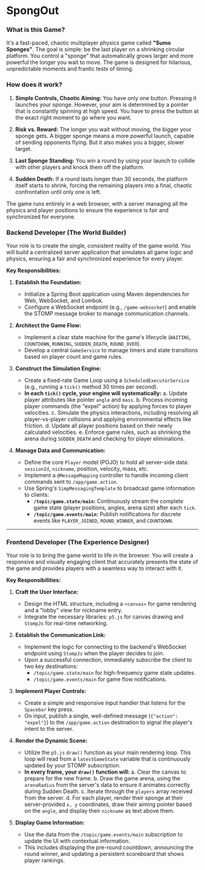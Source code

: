 # SpongOut


### What is this Game?

It's a fast-paced, chaotic multiplayer physics game called **"Sumo Sponges"**. The goal is simple: be the last player on a shrinking circular platform. You control a "sponge" that automatically grows larger and more powerful the longer you wait to move. The game is designed for hilarious, unpredictable moments and frantic tests of timing.

### How does it work?

1.  **Simple Controls, Chaotic Aiming:** You have only one button. Pressing it launches your sponge. However, your aim is determined by a pointer that is constantly spinning at high speed. You have to press the button at the exact right moment to go where you want.

2.  **Risk vs. Reward:** The longer you wait without moving, the bigger your sponge gets. A bigger sponge means a more powerful launch, capable of sending opponents flying. But it also makes you a bigger, slower target.

3.  **Last Sponge Standing:** You win a round by using your launch to collide with other players and knock them off the platform.

4.  **Sudden Death:** If a round lasts longer than 30 seconds, the platform itself starts to shrink, forcing the remaining players into a final, chaotic confrontation until only one is left.

The game runs entirely in a web browser, with a server managing all the physics and player positions to ensure the experience is fair and synchronized for everyone.
### Backend Developer (The World Builder)

Your role is to create the single, consistent reality of the game world. You will build a centralized server application that simulates all game logic and physics, ensuring a fair and synchronized experience for every player.

**Key Responsibilities:**

1.  **Establish the Foundation:**
    *   Initialize a Spring Boot application using Maven dependencies for Web, WebSocket, and Lombok.
    *   Configure a WebSocket endpoint (e.g., `/game-websocket`) and enable the STOMP message broker to manage communication channels.

2.  **Architect the Game Flow:**
    *   Implement a clear state machine for the game's lifecycle (`WAITING`, `COUNTDOWN`, `RUNNING`, `SUDDEN_DEATH`, `ROUND_OVER`).
    *   Develop a central `GameService` to manage timers and state transitions based on player count and game rules.

3.  **Construct the Simulation Engine:**
    *   Create a fixed-rate Game Loop using a `ScheduledExecutorService` (e.g., running a `tick()` method 30 times per second).
    *   **In each `tick()` cycle, your engine will systematically:**
        a.  Update player attributes like pointer `angle` and `mass`.
        b.  Process incoming player commands (the "expel" action) by applying forces to player velocities.
        c.  Simulate the physics interactions, including resolving all player-vs-player collisions and applying environmental effects like friction.
        d.  Update all player positions based on their newly calculated velocities.
        e.  Enforce game rules, such as shrinking the arena during `SUDDEN_DEATH` and checking for player eliminations.

4.  **Manage Data and Communication:**
    *   Define the core `Player` model (POJO) to hold all server-side data: `sessionId`, `nickname`, position, velocity, mass, etc.
    *   Implement a `@MessageMapping` controller to handle incoming client commands sent to `/app/game.action`.
    *   Use Spring's `SimpMessagingTemplate` to broadcast game information to clients:
        *   **`/topic/game.state/main`:** Continuously stream the complete game state (player positions, angles, arena size) after each `tick`.
        *   **`/topic/game.events/main`:** Publish notifications for discrete events like `PLAYER_JOINED`, `ROUND_WINNER`, and `COUNTDOWN`.

---

### Frontend Developer (The Experience Designer)

Your role is to bring the game world to life in the browser. You will create a responsive and visually engaging client that accurately presents the state of the game and provides players with a seamless way to interact with it.

**Key Responsibilities:**

1.  **Craft the User Interface:**
    *   Design the HTML structure, including a `<canvas>` for game rendering and a "lobby" view for nickname entry.
    *   Integrate the necessary libraries: `p5.js` for canvas drawing and `StompJs` for real-time networking.

2.  **Establish the Communication Link:**
    *   Implement the logic for connecting to the backend's WebSocket endpoint using `StompJs` when the player decides to join.
    *   Upon a successful connection, immediately subscribe the client to two key destinations:
        *   `/topic/game.state/main` for high-frequency game state updates.
        *   `/topic/game.events/main` for game flow notifications.

3.  **Implement Player Controls:**
    *   Create a simple and responsive input handler that listens for the `Spacebar` key press.
    *   On input, publish a single, well-defined message (`{"action": "expel"}`) to the `/app/game.action` destination to signal the player's intent to the server.

4.  **Render the Dynamic Scene:**
    *   Utilize the `p5.js` `draw()` function as your main rendering loop. This loop will read from a `latestGameState` variable that is continuously updated by your STOMP subscription.
    *   **In every frame, your `draw()` function will:**
        a.  Clear the canvas to prepare for the new frame.
        b.  Draw the game arena, using the `arenaRadius` from the server's data to ensure it animates correctly during Sudden Death.
        c.  Iterate through the `players` array received from the server.
        d.  For each player, render their sponge at their server-provided `x, y` coordinates, draw their aiming pointer based on the `angle`, and display their `nickname` as text above them.

5.  **Display Game Information:**
    *   Use the data from the `/topic/game.events/main` subscription to update the UI with contextual information.
    *   This includes displaying the pre-round countdown, announcing the round winner, and updating a persistent scoreboard that shows player rankings.
